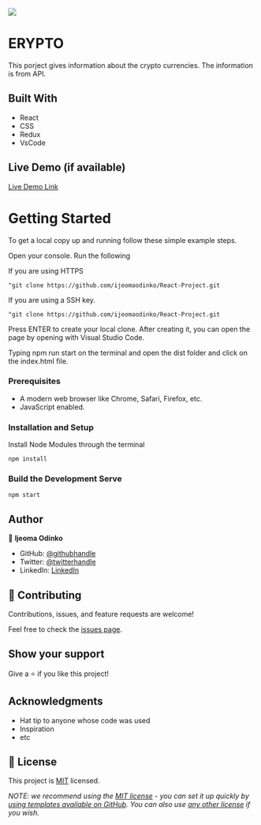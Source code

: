 ![](https://img.shields.io/badge/Microverse-blueviolet)

# ERYPTO

This porject gives information about the crypto currencies. The information is from API.


## Built With

- React
- CSS
- Redux
- VsCode

## Live Demo (if available)



[Live Demo Link](https://timely-medovik-20a0c5.netlify.app)



# Getting Started

To get a local copy up and running follow these simple example steps.

Open your console. Run the following 

If you are using HTTPS

    "git clone https://github.com/ijeomaodinko/React-Project.git 

If you are using a SSH key.

    "git clone https://github.com/ijeomaodinko/React-Project.git


Press ENTER to create your local clone. After creating it, you can open the page by opening with Visual Studio Code. 


Typing    npm run start on the terminal and  open the dist folder and click on the index.html file.


### Prerequisites
- A modern web browser like Chrome, Safari, Firefox, etc.
- JavaScript enabled.


### Installation and Setup
Install Node Modules through the terminal 

    npm install 


### Build the Development Serve 

    npm start



## Author

👤 **Ijeoma Odinko**

- GitHub: [@githubhandle](https://github.com/ijeomaodinko)
- Twitter: [@twitterhandle](https://twitter.com/iodinko)
- LinkedIn: [LinkedIn](https://linkedin.com/in/ijeomaodinko)



## 🤝 Contributing

Contributions, issues, and feature requests are welcome!

Feel free to check the [issues page](../../issues/).


## Show your support

Give a ⭐️ if you like this project!


## Acknowledgments

- Hat tip to anyone whose code was used
- Inspiration
- etc

## 📝 License

This project is [MIT](./LICENSE) licensed.

_NOTE: we recommend using the [MIT license](https://choosealicense.com/licenses/mit/) - you can set it up quickly by [using templates available on GitHub](https://docs.github.com/en/communities/setting-up-your-project-for-healthy-contributions/adding-a-license-to-a-repository). You can also use [any other license](https://choosealicense.com/licenses/) if you wish._
